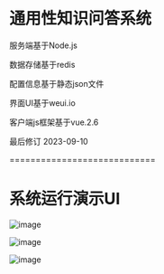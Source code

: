 # 通用性知识问答系统

服务端基于Node.js

数据存储基于redis

配置信息基于静态json文件

界面UI基于weui.io

客户端js框架基于vue.2.6

最后修订 2023-09-10

============================

# 系统运行演示UI
![image](https://github.com/496890/exam/assets/40753389/2e2adf45-9a72-4222-8251-01532e54f086)

![image](https://github.com/496890/exam/assets/40753389/aeaa6d52-a4d7-4d91-9f0b-2c3ad1dcf82b)

![image](https://github.com/496890/exam/assets/40753389/a3a76dfb-7aa0-4849-924c-49e0081fa4cc)


